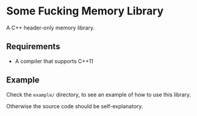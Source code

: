 # **S**ome **F**ucking **M**emory **L**ibrary

A C++ header-only memory library.

## Requirements

- A compiler that supports C++11

## Example

Check the `example/` directory, to see an example of how to use this library.

Otherwise the source code should be self-explanatory.
